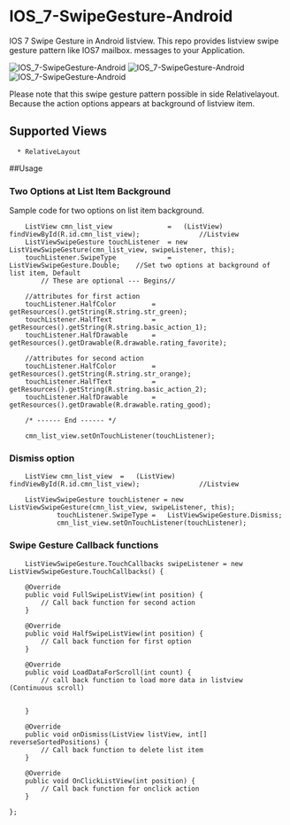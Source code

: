 IOS_7-SwipeGesture-Android
==========================

IOS 7 Swipe Gesture in Android listview. This repo provides listview swipe gesture pattern like IOS7 mailbox. messages to your Application.

![IOS_7-SwipeGesture-Android](https://raw.github.com/dharanikumar/IOS_7-SwipeGesture-Android/master/screenshots/Swipe_gesture_1.png)
![IOS_7-SwipeGesture-Android](https://raw.github.com/dharanikumar/IOS_7-SwipeGesture-Android/master/screenshots/Swipe_gesture_3.png)
![IOS_7-SwipeGesture-Android](https://raw.github.com/dharanikumar/IOS_7-SwipeGesture-Android/master/screenshots/Swipe_gesture_5.png)


Please note that this swipe gesture pattern possible in side Relativelayout. Because the action options appears at background of listview item.




## Supported Views
      * RelativeLayout
      

##Usage

### Two Options at List Item Background
Sample code for two options on list item background.

		ListView cmn_list_view	            =	(ListView) findViewById(R.id.cmn_list_view);               //Listview
		ListViewSwipeGesture touchListener  = new ListViewSwipeGesture(cmn_list_view, swipeListener, this);
		touchListener.SwipeType	            =	ListViewSwipeGesture.Double;    //Set two options at background of list item, Default
			// These are optional --- Begins//
	
		//attributes for first action
		touchListener.HalfColor       	=	getResources().getString(R.string.str_green);
		touchListener.HalfText	        =	getResources().getString(R.string.basic_action_1);
		touchListener.HalfDrawable	    =	getResources().getDrawable(R.drawable.rating_favorite);
		
		//attributes for second action
		touchListener.HalfColor	        =	getResources().getString(R.string.str_orange);
		touchListener.HalfText	        =	getResources().getString(R.string.basic_action_2);
		touchListener.HalfDrawable	    =	getResources().getDrawable(R.drawable.rating_good);
		
		/* ------ End ------ */
		
		cmn_list_view.setOnTouchListener(touchListener);
		

### Dismiss option
		ListView cmn_list_view	=	(ListView) findViewById(R.id.cmn_list_view);               //Listview
		
		ListViewSwipeGesture touchListener = new ListViewSwipeGesture(cmn_list_view, swipeListener, this);
				touchListener.SwipeType	=	ListViewSwipeGesture.Dismiss;
				cmn_list_view.setOnTouchListener(touchListener);
		
### Swipe Gesture Callback functions
		ListViewSwipeGesture.TouchCallbacks swipeListener = new ListViewSwipeGesture.TouchCallbacks() {

		@Override
		public void FullSwipeListView(int position) {
			// Call back function for second action
		}

		@Override
		public void HalfSwipeListView(int position) {
			// Call back function for first option
		}

		@Override
		public void LoadDataForScroll(int count) {
			// call back function to load more data in listview (Continuous scroll)
			
			
		}

		@Override
		public void onDismiss(ListView listView, int[] reverseSortedPositions) {
			// Call back function to delete list item
		}

		@Override
		public void OnClickListView(int position) {
			// Call back function for onclick action
		}
		
	};

